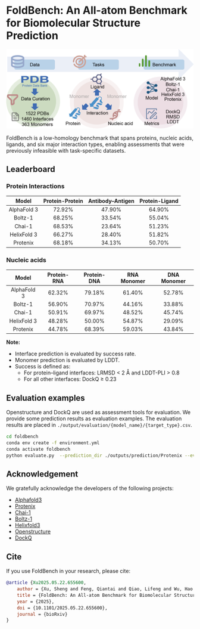 # FoldBench: An All-atom Benchmark for Biomolecular Structure Prediction

![Abstract](./assets/fig1_abstract.png)


FoldBench is a low-homology benchmark that spans proteins, nucleic acids, ligands, and six major interaction types, enabling assessments that were previously infeasible with task-specific datasets.

## Leaderboard

### Protein Interactions

| Model | Protein-Protein | Antibody–Antigen | Protein-Ligand |
|:--------------:|:--------------:|:-----:|:--------------:|
| AlphaFold 3    | 72.92%          | 47.90%  | 64.90%           |
| Boltz-1        | 68.25%          | 33.54% | 55.04%          |
| Chai-1         | 68.53%          | 23.64% | 51.23%          |
| HelixFold 3    | 66.27%          | 28.40%  | 51.82%          |
| Protenix       | 68.18%          | 34.13% | 50.70%           |

### Nucleic acids

| Model | Protein-RNA | Protein-DNA | RNA Monomer | DNA Monomer |
|:--------------:|:-----------:|:-----------:|:-----------:|:-----------:|
| AlphaFold 3    | 62.32%       | 79.18%       | 61.40%        | 52.78%        |
| Boltz-1        | 56.90%       | 70.97%       | 44.16%        | 33.88%        |
| Chai-1         | 50.91%       | 69.97%       | 48.52%        | 45.74%        |
| HelixFold 3    | 48.28%       | 50.00%       | 54.87%        | 29.09%        |
| Protenix       | 44.78%       | 68.39%       | 59.03%        | 43.84%        |

**Note:**
- Interface prediction is evaluated by success rate.
- Monomer prediction is evaluated by LDDT.
- Success is defined as:
  - For protein–ligand interfaces: LRMSD < 2 Å and LDDT-PLI > 0.8
  - For all other interfaces: DockQ ≥ 0.23

## Evaluation examples
Openstructure and DockQ are used as assessment tools for evaluation. We provide some prediction results as evaluation examples. The evaluation results are placed in `./output/evaluation/{model_name}/{target_type}.csv`.

```bash
cd foldbench
conda env create -f environment.yml
conda activate foldbench
python evaluate.py  --prediction_dir ./outputs/prediction/Protenix --evaluation_dir ./outputs/evaluation/Protenix
```

## Acknowledgement
We gratefully acknowledge the developers of the following projects:
+ [Alphafold3](https://github.com/google-deepmind/alphafold3)
+ [Protenix](https://github.com/bytedance/Protenix)
+ [Chai-1](https://github.com/chaidiscovery/chai-lab)
+ [Boltz-1](https://github.com/jwohlwend/boltz)
+ [Helixfold3](https://github.com/PaddlePaddle/PaddleHelix/tree/dev/apps/protein_folding/helixfold3)
+ [Openstructure](https://git.scicore.unibas.ch/schwede/openstructure)
+ [DockQ](https://github.com/bjornwallner/DockQ)

## Cite
If you use FoldBench in your research, please cite:
```bibtex
@article {Xu2025.05.22.655600,
	author = {Xu, Sheng and Feng, Qiantai and Qiao, Lifeng and Wu, Hao and Shen, Tao and Cheng, Yu and Zheng, Shuangjia and Sun, Siqi},
	title = {FoldBench: An All-atom Benchmark for Biomolecular Structure Prediction},
	year = {2025},
	doi = {10.1101/2025.05.22.655600},
	journal = {bioRxiv}
}
```


